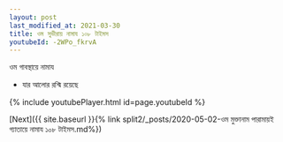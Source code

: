 ```yaml
---
layout: post
last_modified_at: 2021-03-30
title: ওম সুভীরায় নামায ১০৮ টাইমস
youtubeId: -2WPo_fkrvA
---
```

 
 
 ওম গাবস্থায়ে নামায  
 
 -  যার আলোর রশ্মি রয়েছে 
 
  
 
  
 
 
 
 
 
 


{% include youtubePlayer.html id=page.youtubeId %}
 
[Next]({{ site.baseurl }}{% link  split2/_posts/2020-05-02-ওম মুক্তানাম পারামায়ই গ্যাতায়ে নামায ১০৮ টাইমস.md%})
 
